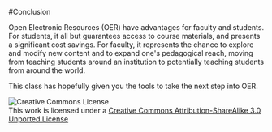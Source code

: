 #Conclusion

Open Electronic Resources (OER) have advantages for faculty and students. For students, it all but guarantees access to course materials, and presents a significant cost savings. For faculty, it represents the chance to explore and modify new content and to expand one's pedagogical reach, moving from teaching students around an institution to potentially teaching students from around the world.

This class has hopefully given you the tools to take the next step into OER.

![Creative Commons License](http://i.creativecommons.org/l/by-sa/3.0/88x31.png)  
This work is licensed under a [Creative Commons Attribution-ShareAlike 3.0 Unported License](http://creativecommons.org/licenses/by-sa/3.0/deed.en_US)
